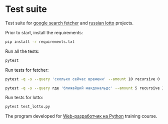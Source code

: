 # Test suite

Test suite for [google search fetcher](https://github.com/mxmaslin/otus_web/tree/master/google-search-fetcher) and [russian lotto](https://github.com/mxmaslin/otus_web/tree/master/lotto) projects.  

Prior to start, install the requirements:

```bash
pip install -r requirements.txt
```

Run all the tests:

```bash
pytest
```

Run tests for fetcher:

```bash
pytest -q -s --query 'сколько сейчас времени' --amount 10 recursive 0

pytest -q -s --query где 'ближайший макдональдс' --amount 5 recursive 1
```

Run tests for lotto:

```bash
pytest test_lotto.py
```


The program developed for [Web-разработчик на Python](https://otus.ru/lessons/webpython/) training course.